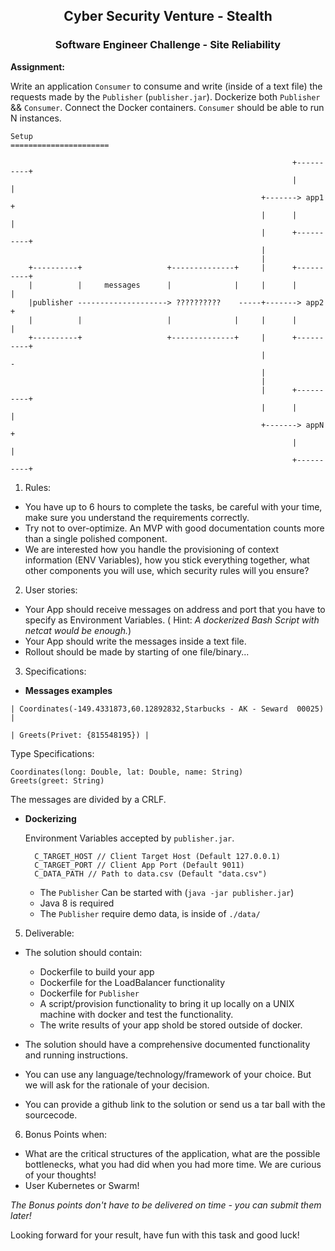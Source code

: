 <center>
     <h2>Cyber Security Venture - Stealth</h2> 
     <h3>Software Engineer Challenge - Site Reliability</h3>
</center>
 
**Assignment:**

Write an application `Consumer` to consume and write (inside of a text file) the requests made by the `Publisher` (`publisher.jar`). Dockerize both `Publisher` && `Consumer`. Connect the Docker containers. `Consumer` should be able to run N instances.


   
    Setup
    ======================
            
                                                                   +----------+
                                                                   |          |
                                                            +-------> app1    +
                                                            |      |          |
                                                            |      +----------+
                                                            |
                                                            |
        +----------+                   +--------------+     |      +----------+
        |          |     messages      |              |     |      |          |
        |publisher --------------------> ??????????    -----+-------> app2    +
        |          |                   |              |     |      |          |
        +----------+                   +--------------+     |      +----------+
                                                            |                               -
                                                            |
                                                            |
                                                            |      +----------+
                                                            |      |          |
                                                            +-------> appN    +
                                                                   |          |
                                                                   +----------+
  
  

1. Rules:

* You have up to 6 hours to complete the tasks, be careful with your time, make sure you understand the requirements correctly.
* Try not to over-optimize. An MVP with good documentation counts more than a single polished component.
* We are interested how you handle the provisioning of context information (ENV Variables), how you stick everything together,
 what other components you will use, which security rules will you ensure? 


2. User stories:

* Your App should receive messages on address and port that you have to  specify as Environment Variables.
( Hint: _A dockerized Bash Script with netcat would be enough._)
* Your App should write the messages inside a text file.
* Rollout should be made by starting of one file/binary...

3. Specifications:

*  **Messages examples**
  ```
  | Coordinates(-149.4331873,60.12892832,Starbucks - AK - Seward  00025) |
                   
  | Greets(Privet: {815548195}) |
  ```
  Type Specifications:
  ```
  Coordinates(long: Double, lat: Double, name: String)
  Greets(greet: String)
  ```
  The messages are divided by a CRLF. 
  
* **Dockerizing**
 
    Environment Variables accepted by `publisher.jar`.

  ```
    C_TARGET_HOST // Client Target Host (Default 127.0.0.1)
    C_TARGET_PORT // Client App Port (Default 9011)
    C_DATA_PATH // Path to data.csv (Default "data.csv")
  ```
    * The `Publisher` Can be started with (`java -jar publisher.jar`)
    * Java 8 is required
    * The `Publisher` require demo data, is inside of `./data/`  

5. Deliverable:

* The solution should contain:
    * Dockerfile to build your app
    * Dockerfile for the LoadBalancer functionality
    * Dockerfile for `Publisher`
    * A script/provision functionality to bring it up locally on a UNIX machine with docker and test the functionality.
    * The write results of your app shold be stored outside of docker.
    
* The solution should have a comprehensive documented functionality and running instructions. 
* You can use any language/technology/framework of your choice. But we will ask for the rationale of your decision. 
* You can provide a github link to the solution or send us a tar ball with the sourcecode. 

6. Bonus Points when:

* What are the critical structures of the application, what are the possible bottlenecks, what you had did when you had more time. We are curious of your thoughts! 
* User Kubernetes or Swarm! 

_The Bonus points don't have to be delivered on time - you can submit them later!_ 

Looking forward for your result, have fun with this task and good luck! 


  








